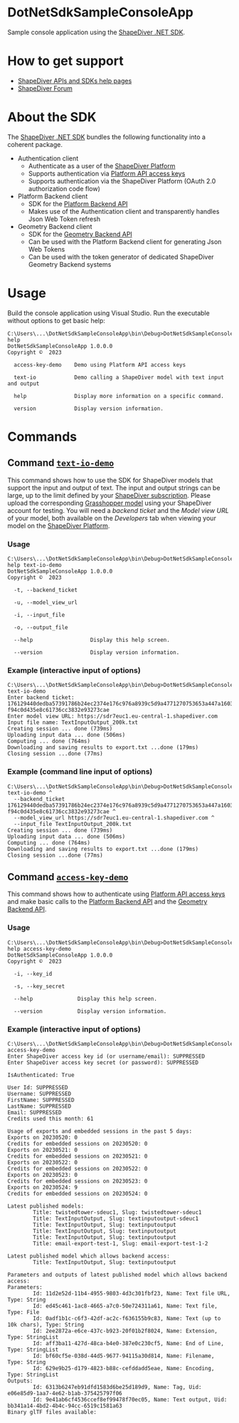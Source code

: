 # DotNetSdkSampleConsoleApp
Sample console application using the [ShapeDiver .NET SDK](https://www.nuget.org/packages?q=shapediver).

# How to get support

  * [ShapeDiver APIs and SDKs help pages](https://help.shapediver.com/doc/apis-and-sdks)
  * [ShapeDiver Forum](https://forum.shapediver.com)

# About the SDK

The [ShapeDiver .NET SDK](https://www.nuget.org/packages?q=shapediver) bundles the following functionality into a coherent package. 

  * Authentication client
    * Authenticate as a user of the [ShapeDiver Platform](https://help.shapediver.com/doc/platform-backend)
    * Supports authentication via [Platform API access keys](https://help.shapediver.com/doc/platform-api-access-keys)
    * Supports authentication via the ShapeDiver Platform (OAuth 2.0 authorization code flow)
  * Platform Backend client
    * SDK for the [Platform Backend API](https://help.shapediver.com/doc/platform-backend#PlatformBackend-PlatformBackendAPI)
    * Makes use of the Authentication client and transparently handles Json Web Token refresh
  * Geometry Backend client
    * SDK for the [Geometry Backend API](https://help.shapediver.com/doc/geometry-backend)
    * Can be used with the Platform Backend client for generating Json Web Tokens
    * Can be used with the token generator of dedicated ShapeDiver Geometry Backend systems
    
# Usage

Build the console application using Visual Studio. Run the executable without options to get basic help: 

```
C:\Users\...\DotNetSdkSampleConsoleApp\bin\Debug>DotNetSdkSampleConsoleApp.exe help
DotNetSdkSampleConsoleApp 1.0.0.0
Copyright ©  2023

  access-key-demo    Demo using Platform API access keys

  text-io            Demo calling a ShapeDiver model with text input and output

  help               Display more information on a specific command.

  version            Display version information.

```

# Commands


## Command [`text-io-demo`](Commands/TextInputOutputCommand.cs)

This command shows how to use the SDK for ShapeDiver models that support the input and output of text. 
The input and output strings can be large, up to the limit defined by your [ShapeDiver subscription](https://www.shapediver.com/pricing). 
Please upload the corresponding [Grasshopper model](Grasshopper/TextInputOutputCommand.ghx) using your ShapeDiver account for testing. 
You will need a _backend ticket_ and the _Model view URL_ of your model, both available on the _Developers_ tab when viewing your model on the [ShapeDiver Platform](https://help.shapediver.com/doc/online-platform).

### Usage

```
C:\Users\...\DotNetSdkSampleConsoleApp\bin\Debug>DotNetSdkSampleConsoleApp.exe help text-io-demo
DotNetSdkSampleConsoleApp 1.0.0.0
Copyright ©  2023

  -t, --backend_ticket

  -u, --model_view_url

  -i, --input_file

  -o, --output_file

  --help                  Display this help screen.

  --version               Display version information.
```

### Example (interactive input of options)
```
C:\Users\...\DotNetSdkSampleConsoleApp\bin\Debug>DotNetSdkSampleConsoleApp.exe text-io-demo
Enter backend ticket: 176129440dedba57391786b24ec2374e176c976a8939c5d9a4771270753653a447a1603dcac3e1e1f4b5a86571b686b3c162e032ca6c6f767926f2ecf7cbb27f8824e20d96f3d82d8c3514a61a96c4f0d95c59c3c2803ad8e531f51979123a6d660d97284d2f5ea54f13fe94fac2d47240cc208e20b23ee3-f94c0d435e8c61736cc3832e93273cae
Enter model view URL: https://sdr7euc1.eu-central-1.shapediver.com
Input file name: TextInputOutput_200k.txt
Creating session ... done (739ms)
Uploading input data ... done (506ms)
Computing ... done (764ms)
Downloading and saving results to export.txt ...done (179ms)
Closing session ...done (77ms)
```

### Example (command line input of options)
```
C:\Users\...\DotNetSdkSampleConsoleApp\bin\Debug>DotNetSdkSampleConsoleApp.exe text-io-demo ^
  --backend_ticket 176129440dedba57391786b24ec2374e176c976a8939c5d9a4771270753653a447a1603dcac3e1e1f4b5a86571b686b3c162e032ca6c6f767926f2ecf7cbb27f8824e20d96f3d82d8c3514a61a96c4f0d95c59c3c2803ad8e531f51979123a6d660d97284d2f5ea54f13fe94fac2d47240cc208e20b23ee3-f94c0d435e8c61736cc3832e93273cae ^
  --model_view_url https://sdr7euc1.eu-central-1.shapediver.com ^
  --input_file TextInputOutput_200k.txt
Creating session ... done (739ms)
Uploading input data ... done (506ms)
Computing ... done (764ms)
Downloading and saving results to export.txt ...done (179ms)
Closing session ...done (77ms)
```

## Command [`access-key-demo`](Commands/DemoCommand.cs)

This command shows how to authenticate using [Platform API access keys](https://help.shapediver.com/doc/platform-api-access-keys) 
and make basic calls to the [Platform Backend API](https://help.shapediver.com/doc/platform-backend#PlatformBackend-PlatformBackendAPI) 
and the [Geometry Backend API](https://help.shapediver.com/doc/geometry-backend). 

### Usage

```
C:\Users\...\DotNetSdkSampleConsoleApp\bin\Debug>DotNetSdkSampleConsoleApp.exe help access-key-demo
DotNetSdkSampleConsoleApp 1.0.0.0
Copyright ©  2023

  -i, --key_id

  -s, --key_secret

  --help              Display this help screen.

  --version           Display version information.
```

### Example (interactive input of options)

```
C:\Users\...\DotNetSdkSampleConsoleApp\bin\Debug>DotNetSdkSampleConsoleApp.exe access-key-demo
Enter ShapeDiver access key id (or username/email): SUPPRESSED
Enter ShapeDiver access key secret (or password): SUPPRESSED

IsAuthenticated: True

User Id: SUPPRESSED
Username: SUPPRESSED
FirstName: SUPPRESSED
LastName: SUPPRESSED
Email: SUPPRESSED
Credits used this month: 61

Usage of exports and embedded sessions in the past 5 days:
Exports on 20230520: 0
Credits for embedded sessions on 20230520: 0
Exports on 20230521: 0
Credits for embedded sessions on 20230521: 0
Exports on 20230522: 0
Credits for embedded sessions on 20230522: 0
Exports on 20230523: 0
Credits for embedded sessions on 20230523: 0
Exports on 20230524: 9
Credits for embedded sessions on 20230524: 0

Latest published models:
        Title: twistedtower-sdeuc1, Slug: twistedtower-sdeuc1
        Title: TextInputOutput, Slug: textinputoutput-sdeuc1
        Title: TextInputOutput, Slug: textinputoutput
        Title: TextInputOutput, Slug: textinputoutput
        Title: TextInputOutput, Slug: textinputoutput
        Title: email-export-test-1, Slug: email-export-test-1-2
     
Latest published model which allows backend access:
        Title: TextInputOutput, Slug: textinputoutput

Parameters and outputs of latest published model which allows backend access:
Parameters:
        Id: 11d2e52d-11b4-4955-9803-4d3c301fbf23, Name: Text file URL, Type: String
        Id: ed45c461-1ac8-4665-a7c0-50e724311a61, Name: Text file, Type: File
        Id: 0adf1b1c-c6f3-42df-ac2c-f636155b9c83, Name: Text (up to 10k chars), Type: String
        Id: 2ee2872a-e6ce-437c-b923-20f01b2f8024, Name: Extension, Type: StringList
        Id: aff3ba11-427d-48ca-b4e0-387e0c230cf5, Name: End of Line, Type: StringList
        Id: bf60cf5e-038d-44d5-9677-94115a30d814, Name: Filename, Type: String
        Id: 629e9b25-d179-4823-b88c-cefddadd5eae, Name: Encoding, Type: StringList
Outputs:
        Id: 6313b6247eb91dfd1583d6be25d189d9, Name: Tag, Uid: e06e85d9-1aa7-4e62-b1ab-375425797f06
        Id: 9e41ab6cf4536ccef8ef99478f70ec05, Name: Text output, Uid: bb341a14-4bd2-4b4c-94cc-6519c1581a63
Binary glTF files available:

```

